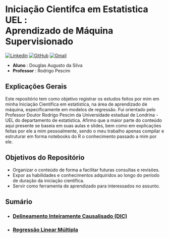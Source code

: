 # Iniciação Cientifca em Estatistica UEL : <br/> Aprendizado de Máquina Supervisionado
[![Linkedin](https://img.shields.io/badge/LinkedIn-0077B5?style=for-the-badge&logo=linkedin&logoColor=white)](https://www.linkedin.com/in/dougaugsilva/)
[![GitHub](https://img.shields.io/badge/github-%23121011.svg?style=for-the-badge&logo=github&logoColor=white)](https://github.com/DougAugSilva)
[![Gmail](https://img.shields.io/badge/Gmail-D14836?style=for-the-badge&logo=gmail&logoColor=white)](mailto:douglasaugustosilva323@gmail.com)

- **Aluno** : Douglas Augusto da Silva
- **Professor** : Rodrigo Pescim
## Explicações Gerais
Este repositório tem como objetivo registrar os estudos feitos por mim em minha Iniciação Científica em estatística, na área de aprendizado de máquina, especificamente em modelos de regressão. Fui orientado pelo Professor Doutor Rodrigo Pescim da Universidade estadual de Londrina - UEL do departamento de estatística. Afirmo que a maior parte do conteúdo aqui presente se baseia em suas aulas e slides, bem como em explicações feitas por ele a mim pessoalmente, sendo o meu trabalho apenas compilar e estruturar em  forma notebooks do R o conhecimento passado a  mim por ele.

## Objetivos do Repositório
- Organizar o conteúdo de forma a facilitar futuras consultas e revisões.
- Expor as habilidades e conhecimentos adquiridos ao longo do período de duração da iniciação científica.
- Servir como ferramenta de aprendizado para interessados no assunto.

## Sumário
- ### [Delineamento Inteiramente Causalisado (DIC)](https://github.com/DougAugSilva/IC_estatistica_modelos_de_regressao/blob/main/Delineamento_Inteiramente_Causalisado_(DIC)_no_R.ipynb)
- ### [Regressão Linear Múltipla](https://github.com/DougAugSilva/IC_estatistica_modelos_de_regressao/blob/main/Regress%C3%A3o_Linear_Multipla.ipynb)
